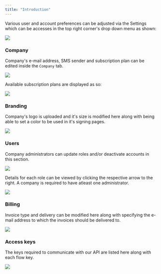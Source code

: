 ```yaml
---
title: "Introduction"
---
```


Various user and account preferences can be adjusted via the Settings which can
be accesses in the top right corner's drop down menu as shown:

![](/img/portal/settings/settings.png)

### Company

Company's e-mail address, SMS sender and subscription plan can be edited inside
the `Company` tab.

![](/img/portal/settings/company.png)

Available subscription plans are displayed as so:

![](/img/portal/settings/subscription.png)

### Branding

Company's logo is uploaded and it's size is modified here along with being able
to set a color to be used in it's signing pages.

![](/img/portal/settings/branding.png)

### Users

Company administrators can update roles and/or deactivate accounts in this
section.

![](/img/portal/settings/users.png)

Details for each role can be viewed by clicking the respective arrow to the
right. A company is required to have atleast one administrator.

![](/img/portal/settings/update-roles.png)

### Billing

Invoice type and delivery can be modified here along with specifying the e-mail
address to which the invoices should be delivered to.

![](/img/portal/settings/billing.png)

### Access keys

The keys required to communicate with our API are listed here along with each
flow key.

![](/img/portal/settings/access-keys.png)
